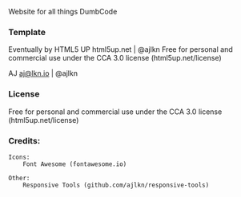 Website for all things DumbCode

### Template

Eventually by HTML5 UP
html5up.net | @ajlkn
Free for personal and commercial use under the CCA 3.0 license (html5up.net/license)

AJ
aj@lkn.io | @ajlkn

### License
Free for personal and commercial use under the CCA 3.0 license (html5up.net/license)

### Credits:

	Icons:
		Font Awesome (fontawesome.io)

	Other:
		Responsive Tools (github.com/ajlkn/responsive-tools)